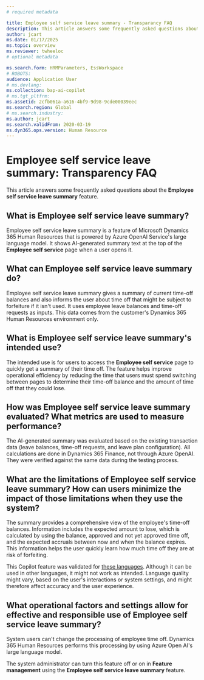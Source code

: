 ```yaml
---
# required metadata

title: Employee self service leave summary - Transparancy FAQ
description: This article answers some frequently asked questions about the Employee self service leave summary feature.
author: jcart
ms.date: 01/17/2025
ms.topic: overview
ms.reviewer: twheeloc
# optional metadata

ms.search.form: HRMParameters, EssWorkspace
# ROBOTS: 
audience: Application User
# ms.devlang: 
ms.collection: bap-ai-copilot
# ms.tgt_pltfrm: 
ms.assetid: 2cfb061a-a616-4bf9-9d98-9cde00039eec
ms.search.region: Global
# ms.search.industry: 
ms.author: jcart
ms.search.validFrom: 2020-03-19
ms.dyn365.ops.version: Human Resource
---
```


# Employee self service leave summary: Transparency FAQ

This article answers some frequently asked questions about the **Employee self service leave summary** feature.

## What is Employee self service leave summary?

Employee self service leave summary is a feature of Microsoft Dynamics 365 Human Resources that is powered by Azure OpenAI Service's large language model. It shows AI-generated summary text at the top of the **Employee self service** page when a user opens it.

## What can Employee self service leave summary do?

Employee self service leave summary gives a summary of current time-off balances and also informs the user about time off that might be subject to forfeiture if it isn't used. It uses employee leave balances and time-off requests as inputs. This data comes from the customer's Dynamics 365 Human Resources environment only.

## What is Employee self service leave summary's intended use?

The intended use is for users to access the **Employee self service** page to quickly get a summary of their time off. The feature helps improve operational efficiency by reducing the time that users must spend switching between pages to determine their time-off balance and the amount of time off that they could lose.

## How was Employee self service leave summary evaluated? What metrics are used to measure performance?

The AI-generated summary was evaluated based on the existing transaction data (leave balances, time-off requests, and leave plan configuration). All calculations are done in Dynamics 365 Finance, not through Azure OpenAI. They were verified against the same data during the testing process.

## What are the limitations of Employee self service leave summary? How can users minimize the impact of those limitations when they use the system?

The summary provides a comprehensive view of the employee's time-off balances. Information includes the expected amount to lose, which is calculated by using the balance, approved and not yet approved time off, and the expected accruals between now and when the balance expires. This information helps the user quickly learn how much time off they are at risk of forfeiting.

This Copilot feature was validated for [these languages](https://go.microsoft.com/fwlink/?linkid=2270154). Although it can be used in other languages, it might not work as intended. Language quality might vary, based on the user's interactions or system settings, and might therefore affect accuracy and the user experience.

## What operational factors and settings allow for effective and responsible use of Employee self service leave summary?

System users can't change the processing of employee time off. Dynamics 365 Human Resources performs this processing by using Azure Open AI's large language model.

The system administrator can turn this feature off or on in **Feature management** using the **Employee self service leave summary** feature.
